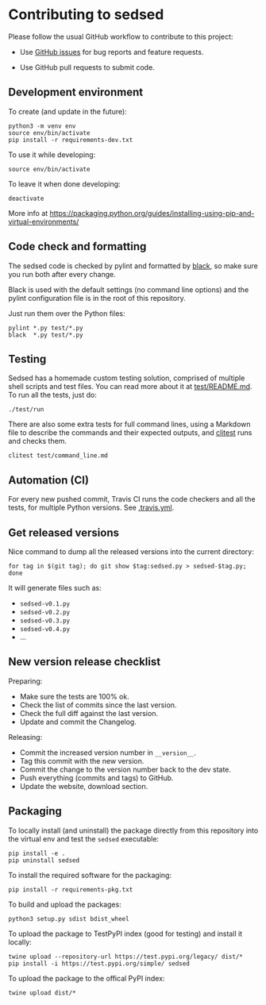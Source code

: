 # Contributing to sedsed

Please follow the usual GitHub workflow to contribute to this project:

- Use [GitHub issues](https://github.com/aureliojargas/sedsed/issues) for bug reports and feature requests.

- Use GitHub pull requests to submit code.


## Development environment

To create (and update in the future):

    python3 -m venv env
    source env/bin/activate
    pip install -r requirements-dev.txt

To use it while developing:

    source env/bin/activate

To leave it when done developing:

    deactivate

More info at https://packaging.python.org/guides/installing-using-pip-and-virtual-environments/


## Code check and formatting

The sedsed code is checked by pylint and formatted by [black](https://github.com/psf/black), so make sure you run both after every change.

Black is used with the default settings (no command line options) and the pylint configuration file is in the root of this repository.

Just run them over the Python files:

    pylint *.py test/*.py
    black  *.py test/*.py


## Testing

Sedsed has a homemade custom testing solution, comprised of multiple shell scripts and test files. You can read more about it at [test/README.md](test/README.md). To run all the tests, just do:

    ./test/run

There are also some extra tests for full command lines, using a Markdown file to describe the commands and their expected outputs, and [clitest](https://github.com/aureliojargas/clitest) runs and checks them.

    clitest test/command_line.md


## Automation (CI)

For every new pushed commit, Travis CI runs the code checkers and all the tests, for multiple Python versions. See [.travis.yml](.travis.yml).


## Get released versions

Nice command to dump all the released versions into the current directory:

    for tag in $(git tag); do git show $tag:sedsed.py > sedsed-$tag.py; done

It will generate files such as:

- `sedsed-v0.1.py`
- `sedsed-v0.2.py`
- `sedsed-v0.3.py`
- `sedsed-v0.4.py`
- ...


## New version release checklist

Preparing:

- Make sure the tests are 100% ok.
- Check the list of commits since the last version.
- Check the full diff against the last version.
- Update and commit the Changelog.

Releasing:

- Commit the increased version number in `__version__`.
- Tag this commit with the new version.
- Commit the change to the version number back to the dev state.
- Push everything (commits and tags) to GitHub.
- Update the website, download section.


## Packaging

To locally install (and uninstall) the package directly from this repository into the virtual env and test the `sedsed` executable:

    pip install -e .
    pip uninstall sedsed

To install the required software for the packaging:

    pip install -r requirements-pkg.txt

To build and upload the packages:

    python3 setup.py sdist bdist_wheel

To upload the package to TestPyPI index (good for testing) and install it locally:

    twine upload --repository-url https://test.pypi.org/legacy/ dist/*
    pip install -i https://test.pypi.org/simple/ sedsed

To upload the package to the offical PyPI index:

    twine upload dist/*
